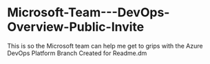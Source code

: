 # Microsoft-Team---DevOps-Overview-Public-Invite
This is so the Microsoft team can help me get to grips with the Azure DevOps Platform
Branch Created for Readme.dm
